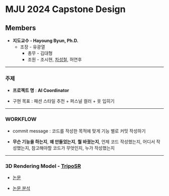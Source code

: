 # MJU 2024 Capstone Design

## Members
- **지도교수 - Hayoung Byun, Ph.D.**
  - 조장 - 유광열
    - 총무 - 김대형
    - 조원 - 조시현, [차성철](https://github.com/SungChul-CHA), 허연후

---

### 주제

-   **프로젝트 명** : **AI Coordinator**

- 구현 목표 : 패션 스타일 추천 + 퍼스널 컬러 + 옷 입히기

---

### WORKFLOW

-   commit message : 코드를 작성한 목적에 맞게 기능 별로 커밋 작성하기

-   **무슨 기능을 하는지**, **왜 만들었는지**, **뭘 바궜는지**, 언제 코드 작성했는지, 어디서 작성했는지, 참고해야할 코드가 무엇인지, 누가 작성했는지

---

### 3D Rendering Model - [TripoSR](https://github.com/VAST-AI-Research/TripoSR)

- [논문](./TripoSR%20Analysis/2403.02151.pdf)

- [논문 분석](./TripoSR%20Analysis/paper_analysis.md)

